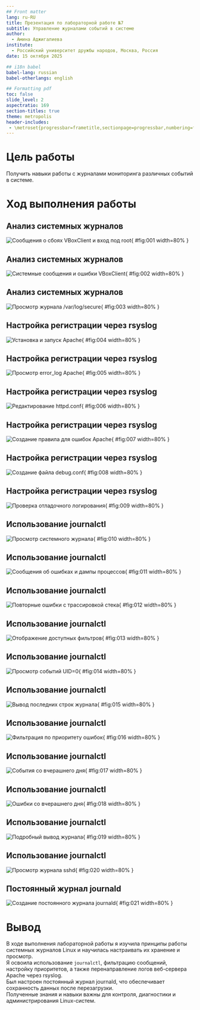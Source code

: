 ```yaml
---
## Front matter
lang: ru-RU
title: Презентация по лабораторной работе №7
subtitle: Управление журналами событий в системе
author:
  - Амина Аджигалиева
institute:
  - Российский университет дружбы народов, Москва, Россия
date: 15 октября 2025

## i18n babel
babel-lang: russian
babel-otherlangs: english

## Formatting pdf
toc: false
slide_level: 2
aspectratio: 169
section-titles: true
theme: metropolis
header-includes:
 - \metroset{progressbar=frametitle,sectionpage=progressbar,numbering=fraction}
---
```


# Цель работы

Получить навыки работы с журналами мониторинга различных событий в системе.

# Ход выполнения работы

## Анализ системных журналов

![Сообщения о сбоях VBoxClient и вход под root](Screenshot_1.png){ #fig:001 width=80% }

## Анализ системных журналов

![Системные сообщения и ошибки VBoxClient](Screenshot_2.png){ #fig:002 width=80% }

## Анализ системных журналов

![Просмотр журнала /var/log/secure](Screenshot_3.png){ #fig:003 width=80% }

## Настройка регистрации через rsyslog

![Установка и запуск Apache](Screenshot_4.png){ #fig:004 width=80% }

## Настройка регистрации через rsyslog

![Просмотр error_log Apache](Screenshot_5.png){ #fig:005 width=80% }

## Настройка регистрации через rsyslog

![Редактирование httpd.conf](Screenshot_6.png){ #fig:006 width=80% }

## Настройка регистрации через rsyslog

![Создание правила для ошибок Apache](Screenshot_7.png){ #fig:007 width=80% }

## Настройка регистрации через rsyslog

![Создание файла debug.conf](Screenshot_8.png){ #fig:008 width=80% }

## Настройка регистрации через rsyslog

![Проверка отладочного логирования](Screenshot_9.png){ #fig:009 width=80% }

## Использование journalctl

![Просмотр системного журнала](Screenshot_10.png){ #fig:010 width=80% }

## Использование journalctl

![Сообщения об ошибках и дампы процессов](Screenshot_11.png){ #fig:011 width=80% }

## Использование journalctl

![Повторные ошибки с трассировкой стека](Screenshot_12.png){ #fig:012 width=80% }

## Использование journalctl

![Отображение доступных фильтров](Screenshot_13.png){ #fig:013 width=80% }

## Использование journalctl

![Просмотр событий UID=0](Screenshot_14.png){ #fig:014 width=80% }

## Использование journalctl

![Вывод последних строк журнала](Screenshot_15.png){ #fig:015 width=80% }

## Использование journalctl

![Фильтрация по приоритету ошибок](Screenshot_16.png){ #fig:016 width=80% }

## Использование journalctl

![События со вчерашнего дня](Screenshot_17.png){ #fig:017 width=80% }

## Использование journalctl

![Ошибки со вчерашнего дня](Screenshot_18.png){ #fig:018 width=80% }

## Использование journalctl

![Подробный вывод журнала](Screenshot_19.png){ #fig:019 width=80% }

## Использование journalctl

![Просмотр журнала sshd](Screenshot_20.png){ #fig:020 width=80% }

## Постоянный журнал journald

![Создание постоянного журнала journald](Screenshot_21.png){ #fig:021 width=80% }

# Вывод

В ходе выполнения лабораторной работы я изучила принципы работы системных журналов Linux и научилась настраивать их хранение и просмотр.  
Я освоила использование `journalctl`, фильтрацию сообщений, настройку приоритетов, а также перенаправление логов веб-сервера Apache через rsyslog.  
Был настроен постоянный журнал journald, что обеспечивает сохранность данных после перезагрузки.  
Полученные знания и навыки важны для контроля, диагностики и администрирования Linux-систем.
